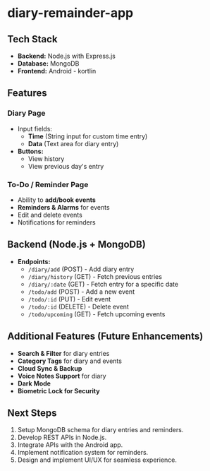 # diary-remainder-app

## Tech Stack
- **Backend:** Node.js with Express.js
- **Database:** MongoDB
- **Frontend:** Android - kortlin

## Features

### Diary Page
- Input fields:
  - **Time** (String input for custom time entry)
  - **Data** (Text area for diary entry)
- **Buttons:**
  - View history
  - View previous day's entry

### To-Do / Reminder Page
- Ability to **add/book events**
- **Reminders & Alarms** for events
- Edit and delete events
- Notifications for reminders

## Backend (Node.js + MongoDB)
- **Endpoints:**
  - `/diary/add` (POST) - Add diary entry
  - `/diary/history` (GET) - Fetch previous entries
  - `/diary/:date` (GET) - Fetch entry for a specific date
  - `/todo/add` (POST) - Add a new event
  - `/todo/:id` (PUT) - Edit event
  - `/todo/:id` (DELETE) - Delete event
  - `/todo/upcoming` (GET) - Fetch upcoming events

## Additional Features (Future Enhancements)
- **Search & Filter** for diary entries
- **Category Tags** for diary and events
- **Cloud Sync & Backup**
- **Voice Notes Support** for diary
- **Dark Mode**
- **Biometric Lock for Security**

## Next Steps
1. Setup MongoDB schema for diary entries and reminders.
2. Develop REST APIs in Node.js.
3. Integrate APIs with the Android app.
4. Implement notification system for reminders.
5. Design and implement UI/UX for seamless experience.

